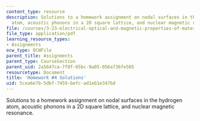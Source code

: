 ```yaml
---
content_type: resource
description: Solutions to a homework assignment on nodal surfaces in the hydrogen
  atom, acoustic phonons in a 2D square lattice, and nuclear magnetic resonance.
file: /courses/3-23-electrical-optical-and-magnetic-properties-of-materials-fall-2007/5cea6e7b5dbf7459befcad1eb1e347bd_sol4.pdf
file_type: application/pdf
learning_resource_types:
- Assignments
ocw_type: OCWFile
parent_title: Assignments
parent_type: CourseSection
parent_uid: 2a5647ca-7f8f-65bc-9a05-056a736fe505
resourcetype: Document
title: 'Homework #4 Solutions'
uid: 5cea6e7b-5dbf-7459-befc-ad1eb1e347bd
---
```

Solutions to a homework assignment on nodal surfaces in the hydrogen atom, acoustic phonons in a 2D square lattice, and nuclear magnetic resonance.

